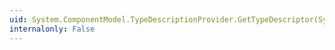 ```yaml
---
uid: System.ComponentModel.TypeDescriptionProvider.GetTypeDescriptor(System.Type)
internalonly: False
---
```

